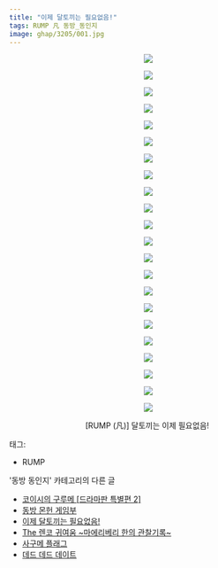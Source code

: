 ```yaml
---
title: "이제 달토끼는 필요없음!"
tags: RUMP 凡 동방_동인지
image: ghap/3205/001.jpg
---
```

<div class="article">
<p style="text-align: center; clear: none; float: none;"><img src="{{ site.nasurl }}/ghap/3205/001.jpg"/></p>
<p style="text-align: center; clear: none; float: none;"><img src="{{ site.nasurl }}/ghap/3205/002.jpg"/></p>
<p style="text-align: center; clear: none; float: none;"><img src="{{ site.nasurl }}/ghap/3205/003.jpg"/></p>
<p style="text-align: center; clear: none; float: none;"><img src="{{ site.nasurl }}/ghap/3205/004.jpg"/></p>
<p style="text-align: center; clear: none; float: none;"><img src="{{ site.nasurl }}/ghap/3205/005.jpg"/></p>
<p style="text-align: center; clear: none; float: none;"><img src="{{ site.nasurl }}/ghap/3205/006.jpg"/></p>
<p style="text-align: center; clear: none; float: none;"><img src="{{ site.nasurl }}/ghap/3205/007.jpg"/></p>
<p style="text-align: center; clear: none; float: none;"><img src="{{ site.nasurl }}/ghap/3205/008.jpg"/></p>
<p style="text-align: center; clear: none; float: none;"><img src="{{ site.nasurl }}/ghap/3205/009.jpg"/></p>
<p style="text-align: center; clear: none; float: none;"><img src="{{ site.nasurl }}/ghap/3205/010.jpg"/></p>
<p style="text-align: center; clear: none; float: none;"><img src="{{ site.nasurl }}/ghap/3205/011.jpg"/></p>
<p style="text-align: center; clear: none; float: none;"><img src="{{ site.nasurl }}/ghap/3205/012.jpg"/></p>
<p style="text-align: center; clear: none; float: none;"><img src="{{ site.nasurl }}/ghap/3205/013.jpg"/></p>
<p style="text-align: center; clear: none; float: none;"><img src="{{ site.nasurl }}/ghap/3205/014.jpg"/></p>
<p style="text-align: center; clear: none; float: none;"><img src="{{ site.nasurl }}/ghap/3205/015.jpg"/></p>
<p style="text-align: center; clear: none; float: none;"><img src="{{ site.nasurl }}/ghap/3205/016.jpg"/></p>
<p style="text-align: center; clear: none; float: none;"><img src="{{ site.nasurl }}/ghap/3205/017.jpg"/></p>
<p style="text-align: center; clear: none; float: none;"><img src="{{ site.nasurl }}/ghap/3205/018.jpg"/></p>
<p style="text-align: center; clear: none; float: none;"><img src="{{ site.nasurl }}/ghap/3205/019.jpg"/></p>
<p style="text-align: center; clear: none; float: none;"><img src="{{ site.nasurl }}/ghap/3205/020.jpg"/></p>
<p style="text-align: center; clear: none; float: none;"><img src="{{ site.nasurl }}/ghap/3205/021.jpg"/></p>
<p style="text-align: center; clear: none; float: none;"><img src="{{ site.nasurl }}/ghap/3205/022.jpg"/></p>
<p style="text-align: center; clear: none; float: none;">[RUMP (凡)] 달토끼는 이제 필요없음! </p>
</div><div class="tagTrail">
<p>태그: </p>
<ul>
<li>RUMP</li>
</ul>
</div><div class="another">
<p>'동방 동인지' 카테고리의 다른 글</p>
<ul>
<li><a href="/2017-04-20-ghap_3208">코이시의 구루메 [드라마판 특별편 2]</a></li>
<li><a href="/2017-04-20-ghap_3207">동방 몬헌 게임부</a></li>
<li><a href="/2017-04-20-ghap_3205">이제 달토끼는 필요없음!</a></li>
<li><a href="/2017-04-20-ghap_3204">The 렌코 귀여움 ~마에리베리 한의 관찰기록~</a></li>
<li><a href="/2017-04-20-ghap_3203">사구메 플래그</a></li>
<li><a href="/2017-04-20-ghap_3201">데드 데드 데이트</a></li>
</ul>
</div><div class="cb_module cb_fluid">
<div class="cb_wrt cb_profile">
</div><!-- commentList close -->
</div>